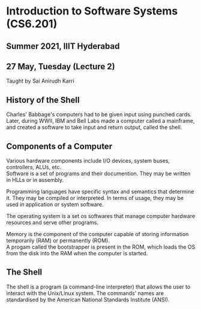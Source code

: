 # Introduction to Software Systems (CS6.201)
## Summer 2021, IIIT Hyderabad
## 27 May, Tuesday (Lecture 2)

Taught by Sai Anirudh Karri

## History of the Shell
Charles' Babbage's computers had to be given input using punched cards. Later, during WWII, IBM and Bell Labs made a computer called a mainframe, and created a software to take input and return output, called the shell.  

## Components of a Computer
Various hardware components include I/O devices, system buses, controllers, ALUs, etc.  
Software is a set of programs and their documention. They may be written in HLLs or in assembly.  

Programming languages have specific syntax and semantics that determine it. They may be compiled or interpreted. In terms of usage, they may be used in application or system software.

The operating system is a set os softwares that manage computer hardware resources and serve other programs.

Memory is the component of the computer capable of storing information temporarily (RAM) or permanently (ROM).  
A progam called the bootstrapper is present in the ROM, which loads the OS from the disk into the RAM when the computer is started.  

## The Shell
The shell is a program (a command-line interpreter) that allows the user to interact with the Unix/Linux system. The commands' names are standardised by the American National Standards Institute (ANSI).  

